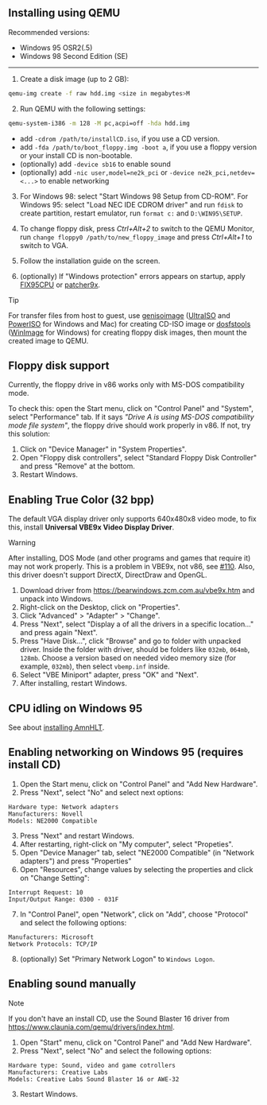 ## Installing using QEMU

Recommended versions:
 - Windows 95 OSR2(.5)
 - Windows 98 Second Edition (SE)

-------------

1. Create a disk image (up to 2 GB):
```sh
qemu-img create -f raw hdd.img <size in megabytes>M
```
2. Run QEMU with the following settings:
```sh
qemu-system-i386 -m 128 -M pc,acpi=off -hda hdd.img
```
 - add `-cdrom /path/to/installCD.iso`, if you use a CD version.
 - add `-fda /path/to/boot_floppy.img -boot a`, if you use a floppy version or your install CD is non-bootable.
 - (optionally) add `-device sb16` to enable sound
 - (optionally) add `-nic user,model=ne2k_pci` or `-device ne2k_pci,netdev=<...>` to enable networking

3. For Windows 98: select "Start Windows 98 Setup from CD-ROM". For Windows 95: select "Load NEC IDE CDROM driver" and run `fdisk` to create partition, restart emulator, run `format c:` and `D:\WIN95\SETUP`.

4. To change floppy disk, press *Ctrl+Alt+2* to switch to the QEMU Monitor, run `change floppy0 /path/to/new_floppy_image` and press *Ctrl+Alt+1* to switch to VGA.
5. Follow the installation guide on the screen.
6. (optionally) If "Windows protection" errors appears on startup, apply [FIX95CPU](http://lonecrusader.x10host.com/fix95cpu.html) or [patcher9x](https://github.com/JHRobotics/patcher9x#installation).

> [!TIP]
> For transfer files from host to guest, use [genisoimage](https://wiki.debian.org/genisoimage) ([UltraISO](https://www.ultraiso.com/) and [PowerISO](https://www.poweriso.com/) for Windows and Mac) for creating CD-ISO image or [dosfstools](https://github.com/dosfstools/dosfstools) ([WinImage](https://www.winimage.com/download.htm) for Windows) for creating floppy disk images, then mount the created image to QEMU.

## Floppy disk support

Currently, the floppy drive in v86 works only with MS-DOS compatibility mode.

To check this: open the Start menu, click on "Control Panel" and "System", select "Performance" tab.
If it says *"Drive A is using MS-DOS compatibility mode file system"*, the floppy drive should work properly in v86. If not, try this solution:

1. Click on "Device Manager" in "System Properties".
2. Open "Floppy disk controllers", select "Standard Floppy Disk Controller" and press "Remove" at the bottom.
3. Restart Windows.

## Enabling True Color (32 bpp)

The default VGA display driver only supports 640x480x8 video mode, to fix this, install **Universal VBE9x Video Display Driver**.

> [!WARNING]
> After installing, DOS Mode (and other programs and games that require it) may not work properly.
> This is a problem in VBE9x, not v86, see [#110](https://github.com/copy/v86/issues/110).
> Also, this driver doesn't support DirectX, DirectDraw and OpenGL.

1. Download driver from https://bearwindows.zcm.com.au/vbe9x.htm and unpack into Windows.
2. Right-click on the Desktop, click on "Properties".
3. Click "Advanced" > "Adapter" > "Change".
4. Press "Next", select "Display a of all the drivers in a specific location..." and press again "Next".
5. Press "Have Disk...", click "Browse" and go to folder with unpacked driver. Inside the folder with driver, should be folders like `032mb`, `064mb`, `128mb`. Choose a version based on needed video memory size (for example, `032mb`), then select `vbemp.inf` inside.
6. Select "VBE Miniport" adapter, press "OK" and "Next".
7. After installing, restart Windows.

## CPU idling on Windows 95
See about [installing AmnHLT](cpu-idling.md#windows-9x-using-amnhlt).

## Enabling networking on Windows 95 (requires install CD)

1. Open the Start menu, click on "Control Panel" and "Add New Hardware".
2. Press "Next", select "No" and select next options:

```
Hardware type: Network adapters
Manufacturers: Novell
Models: NE2000 Compatible
```

3. Press "Next" and restart Windows.
4. After restarting, right-click on "My computer", select "Propeties".
5. Open "Device Manager" tab, select "NE2000 Compatible" (in "Network adapters") and press "Properties"
6. Open "Resources", change values by selecting the properties and click on "Change Setting":

```
Interrupt Request: 10
Input/Output Range: 0300 - 031F
```

7. In "Control Panel", open "Network", click on "Add", choose "Protocol" and select the following options:

```
Manufacturers: Microsoft
Network Protocols: TCP/IP
```

8. (optionally) Set "Primary Network Logon" to `Windows Logon`.

## Enabling sound manually

> [!NOTE]
> If you don't have an install CD, use the Sound Blaster 16 driver from https://www.claunia.com/qemu/drivers/index.html.

1. Open "Start" menu, click on "Control Panel" and "Add New Hardware".
2. Press "Next", select "No" and select the following options:

```
Hardware type: Sound, video and game cotrollers
Manufacturers: Creative Labs
Models: Creative Labs Sound Blaster 16 or AWE-32
```

3. Restart Windows.
